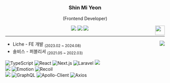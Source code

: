 <div align="center">
  
  ### Shin Mi Yeon
  (Frontend Developer)
  
  <img align="right" width="30" src="https://user-images.githubusercontent.com/75469131/213887734-1f8f0fb6-4395-4aa6-b828-3b44b96d8f0f.gif" />
  
  <a href="https://velog.io/@tlsalduszz/posts"><img src="https://img.shields.io/badge/smyn.velog-3DDC84?style=badge&logo=Velog&logoColor=white"/></a> 
  <a href="https://my.surfit.io/w/1895799531"><img src="https://img.shields.io/badge/Resume-blue?style=badge&logo=resume&logoColor=white"/></a> 
  <a href="mailto:'tlsalduszz@gmail.com'"><img src="https://img.shields.io/badge/Contact-red?style=badge&logo=ArtiGraph&logoColor=white"/></a>

  ---

</div>

<a href="https://velog.io/@tlsalduszz/posts"><img align="right" src="https://velog-readme-stats.vercel.app/api/list?name=tlsalduszz"/></a>

 - Liche - FE 개발 <sub>(2023.02 ~ 2024.08)</sub>
 - 솔비스 - 퍼블리셔 <sub>(2021.05 ~ 2022.03)</sub>
 
![TypeScript](https://img.shields.io/badge/TypeScript-3178C6.svg?&style=for-the-badge&logo=TypeScript&logoColor=FFFFFF)
![React](https://img.shields.io/badge/React-61DAFB.svg?&style=for-the-badge&logo=React&logoColor=fff)
![Next.js](https://img.shields.io/badge/Next.js-000.svg?&style=for-the-badge&logo=Next.js&logoColor=fff)
![Laravel](https://img.shields.io/badge/Laravel-red.svg?&style=for-the-badge&logo=Laravel&logoColor=fff)
<img src="https://img.shields.io/badge/jQuery-0769AD?style=for-the-badge&logo=jQuery&logoColor=white"/>
<br/>
<img src="https://img.shields.io/badge/Tailwind CSS-06B6D4?style=for-the-badge&logo=Tailwind CSS&logoColor=white"/>
![Emotion](https://img.shields.io/badge/Emotion-d061b8.svg?&style=for-the-badge&logo=Emotion&logoColor=fff)
![Recoil](https://img.shields.io/badge/Recoil-orange.svg?&style=for-the-badge&logo=Recoil&logoColor=fff)
<br/>
<img src="https://img.shields.io/badge/Firebase-FFCA28?style=for-the-badge&logo=firebase&logoColor=black"/>
![GraphQL](https://img.shields.io/badge/GraphQL-E10098.svg?&style=for-the-badge&logo=GraphQL&logoColor=fff)
![Apollo-Client](https://img.shields.io/badge/ApolloClient-311C87.svg?&style=for-the-badge&logo=ApolloClient&logoColor=fff)
![Axios](https://img.shields.io/badge/Axios-black.svg?&style=for-the-badge&logo=Axios&logoColor=fff)





